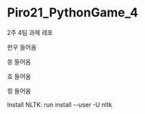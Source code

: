 # Piro21_PythonGame_4
2주 4팀 과제 레포

판우 들어옴

쏭 들어옴

죠 들어옴

힝 들어옴

Install NLTK: run install --user -U nltk